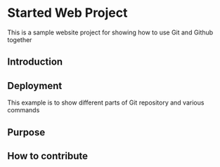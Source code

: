 # Started Web Project

This is a sample website project for showing how to use Git and Github together

## Introduction

## Deployment 

This example is to show different parts of Git repository and various commands

## Purpose

## How to contribute



